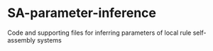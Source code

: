 # SA-parameter-inference
Code and supporting files for inferring parameters of local rule self-assembly systems
